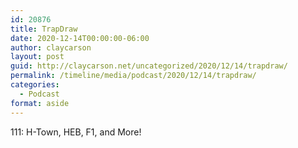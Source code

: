 ```yaml
---
id: 20876
title: TrapDraw
date: 2020-12-14T00:00:00-06:00
author: claycarson
layout: post
guid: http://claycarson.net/uncategorized/2020/12/14/trapdraw/
permalink: /timeline/media/podcast/2020/12/14/trapdraw/
categories:
  - Podcast
format: aside
---
```

<div class="media-details">111: H-Town, HEB, F1, and More!</div>

<div class="media-creator"></div>

<div class="media-rating"></div>